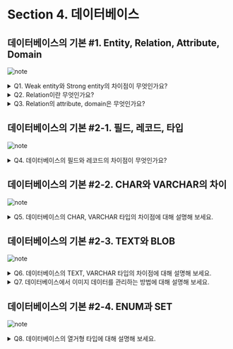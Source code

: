 # Section 4. 데이터베이스

## 데이터베이스의 기본 #1. Entity, Relation, Attribute, Domain

![note](notes/section4/DB1.jpg)

<details>
<summary>Q1. Weak entity와 Strong entity의 차이점이 무엇인가요?</summary>

weak entity는 독립적으로 존재할 수 없고, strong entity에 의존적인 entity입니다. 때문에 보통 자기 자신의 primary key를 가지지 않고 관계된 strong entity의 primary key를 참조합니다. 반면, strong entity는 독립적으로 존재할 수 있고, 자기 자신의 primary key를 갖는 entity입니다.

strong entity의 예를 학생, 교과목으로 든다면, 이와 관련된 weak entity의 예는 수강신청과 같은 것이 있습니다. 학생이 없다면 수강신청도 불가능할 것입니다.

</details>

<details>
<summary>Q2. Relation이란 무엇인가요?</summary>

relation은 데이터베이스에 정보를 저장하기 위한 기본 단위로, 데이터베이스에 올라온 entity를 의미합니다. RDBMS에서는 table이라고 부르고 record들이 저장됩니다. NoSQL(MongoDB)에서는 collection이라고 부르고 document들이 저장됩니다.

</details>

<details>
<summary>Q3. Relation의 attribute, domain은 무엇인가요?</summary>

attribute는 relation을 구분할 수 있는, 고유한 이름을 가진 구체적 정보를 의미합니다. 예를 들어 학생 relation의 attribute는 이름, 나이, 성별 등이 있을 수 있습니다. domain은 이러한 attribute들이 가질 수 있는 값의 집합을 의미합니다. 예를 들어 성별은 {male, female}이라는 값 집합 안에서 그 값이 결정됩니다.

</details>

## 데이터베이스의 기본 #2-1. 필드, 레코드, 타입

![note](notes/section4/DB2-1.jpg)

<details>
<summary>Q4. 데이터베이스의 필드와 레코드의 차이점이 무엇인가요?</summary>

흔히 필드는 Column이라고 부르고, 레코드는 Row라고 부릅니다. 데이터는 Row 단위로 저장되고, 각 Row의 속성들을 필드라고 칭하는 것입니다. 그러므로 레코드는 필드의 집합이고, 필드는 고유한 타입을 갖는 속성 값이라고 할 수 있습니다.

</details>

## 데이터베이스의 기본 #2-2. CHAR와 VARCHAR의 차이

![note](notes/section4/DB2-2.jpg)

<details>
<summary>Q5. 데이터베이스의 CHAR, VARCHAR 타입의 차이점에 대해 설명해 보세요.</summary>

CHAR은 고정 길이 문자열을 저장하는 데이터 타입으로 길이는 최대 255까지 저장할 수 있습니다. VARCHAR은 가변 길이 문자열을 저장하는 데이터 타입으로 길이는 최대 65535까지 저장할 수 있습니다. 그러나 MySQL을 기준으로 문자열 인코딩은 utf8mb4를 기본으로 사용하는데, 이것은 길이 1에 4바이트를 할당하기 때문에 실제 저장 가능한 길이는 한정적입니다. 또한, VARCHAR은 길이 정보를 데이터 뒤에 1~2 바이트를 사용해 저장하기 때문에 실제 저장 가능한 길이는 한정적입니다.

</details>

## 데이터베이스의 기본 #2-3. TEXT와 BLOB

![note](notes/section4/DB2-3.jpg)

<details>
<summary>Q6. 데이터베이스의 TEXT, VARCHAR 타입의 차이점에 대해 설명해 보세요.</summary>

TEXT 타입은 데이터 자체는 디스크에 저장하고, 데이터에 대한 포인터를 메모리에 저장합니다. 반면 VARCHAR 타입은 데이터 자체를 메모리에 저장한다는 점에서 다릅니다.

또한, TEXT 타입은 max size limit을 걸 수 없어 고정적으로 최대 65535 길이의 데이터를 저장할 수 있고, VARCHAR 타입은 max size limit을 걸 수 있어 데이터의 최대로 저장 가능한 길이를 제한할 수 있습니다.

마지막으로, TEXT 타입은 인덱스 지정 시 최대 길이를 지정하여 앞에서부터 얼마 만큼의 길이를 인덱스로 사용할지 결정해야 합니다. 그러나 VARCHAR 타입은 이런 과정 없이 인덱스 지정이 가능합니다.

</details>

<details>
<summary>Q7. 데이터베이스에서 이미지 데이터를 관리하는 방법에 대해 설명해 보세요.</summary>

데이터베이스에서는 BLOB라는 데이터 타입을 제공하여 이진 데이터를 저장할 수 있게 하였으나, 메모리에 직접 이미지, 오디오, 비디오 등의 이진 데이터를 저장하면 성능상으로나 보안상으로 문제가 생길 수 있습니다.

따라서 실제로는 AWS S3 같은 클라우드 서비스를 사용하여 데이터를 외부에 저장하고, URL을 데이터베이스에 VARCHAR 타입으로 저장함으로써 이미지 데이터를 관리합니다.

</details>

## 데이터베이스의 기본 #2-4. ENUM과 SET

![note](notes/section4/DB2-4.jpg)

<details>
<summary>Q8. 데이터베이스의 열거형 타입에 대해 설명해 보세요.</summary>

데이터베이스의 열거형 타입은 Field의 지정 가능한 값의 리스트를 미리 정의하여 공간상의 이점을 취할 수 있는 데이터 타입입니다. 사용자에게는 문자열로 표시되지만 내부적으로는 숫자로 저장됩니다. 미리 값의 리스트를 정의한다는 점 때문에 확장성은 떨어진다는 단점이 있습니다.

열거형 타입에는 대표적으로 ENUM, SET이 존재합니다. ENUM 타입은 단일 선택만 가능하고, 최대 65535개의 요소를 저장할 수 있습니다. SET 타입은 다중 선택이 가능하고 비트 단위 연산도 수행할 수 있으며, 최대 64개의 요소를 저장할 수 있습니다.

</details>